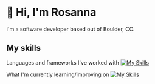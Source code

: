 # :wave: Hi, I'm Rosanna 

I'm a software developer based out of Boulder, CO.

## My skills

Languages and frameworks I've worked with
[![My Skills](https://skillicons.dev/icons?i=py,cs,js,html,css,bootstrap,django,flask,react,nextjs,dotnet,mysql,postgres,sqlite,postman,docker)](https://skillicons.dev)

What I'm currently learning/improving on
[![My Skills](https://skillicons.dev/icons?i=cs,react,nextjs,dotnet)](https://skillicons.dev)



